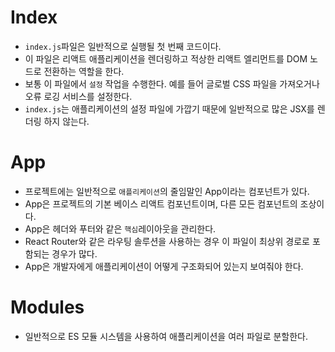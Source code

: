 # Index
* `index.js`파일은 일반적으로 실행될 첫 번째 코드이다.
* 이 파일은 리액트 애플리케이션을 렌더링하고 적상한 리액트 엘리먼트를 DOM 노드로 전환하는 역할을 한다.
* 보통 이 파일에서 `설정` 작업을 수행한다. 예를 들어 글로벌 CSS 파일을 가져오거나 오류 로깅 서비스를 설정한다.
* `index.js`는 애플리케이션의 설정 파일에 가깝기 때문에 일반적으로 많은 JSX를 렌더링 하지 않는다.

# App
* 프로젝트에는 일반적으로 `애플리케이션`의 줄임말인 App이라는 컴포넌트가 있다.
* App은 프로젝트의 기본 베이스 리액트 컴포넌트이며, 다른 모든 컴포넌트의 조상이다.
* App은 헤더와 푸터와 같은 `핵심`레이아웃을 관리한다.
* React Router와 같은 라우팅 솔루션을 사용하는 경우 이 파일이 최상위 경로로 포함되는 경우가 많다.
* App은 개발자에게 애플리케이션이 어떻게 구조화되어 있는지 보여줘야 한다.

# Modules
* 일반적으로 ES 모듈 시스템을 사용하여 애플리케이션을 여러 파일로 분할한다.
